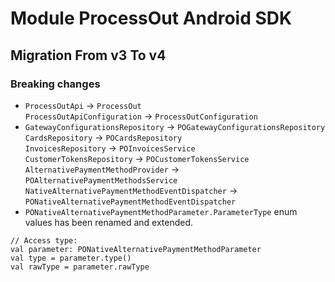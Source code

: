 # Module ProcessOut Android SDK

## Migration From v3 To v4

### Breaking changes

- `ProcessOutApi` -> `ProcessOut`\
  `ProcessOutApiConfiguration` -> `ProcessOutConfiguration`
- `GatewayConfigurationsRepository` -> `POGatewayConfigurationsRepository`\
  `CardsRepository` -> `POCardsRepository`\
  `InvoicesRepository` -> `POInvoicesService`\
  `CustomerTokensRepository` -> `POCustomerTokensService`\
  `AlternativePaymentMethodProvider` -> `POAlternativePaymentMethodsService`\
  `NativeAlternativePaymentMethodEventDispatcher` -> `PONativeAlternativePaymentMethodEventDispatcher`
- `PONativeAlternativePaymentMethodParameter.ParameterType` enum values has been renamed and extended.
```
// Access type:
val parameter: PONativeAlternativePaymentMethodParameter
val type = parameter.type()
val rawType = parameter.rawType
```

